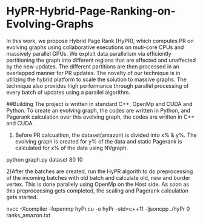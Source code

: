 # HyPR-Hybrid-Page-Ranking-on-Evolving-Graphs
In this work, we propose Hybrid Page Rank (HyPR),
which computes PR on evolving graphs using collaborative
executions on muti-core CPUs and massively parallel GPUs. We
exploit data parallelism via efficiently partitioning the graph
into different regions that are affected and unaffected by the
new updates. The different partitions are then processed in an
overlapped manner for PR updates. The novelty of our technique
is in utilizing the hybrid platform to scale the solution to massive
graphs. The technique also provides high performance through
parallel processing of every batch of updates using a parallel
algorithm.

##Building
The project is written in standard C++, OpenMp and CUDA and Python.
To create an evolving graph, the codes are written in Python, and
Pagerank calculation over this evolving graph, the codes are written
in C++ and CUDA.

1) Before PR calcualtion, the dataset(amazon) is divided into x% 
& y%. The evolving graph is created for y% of the data and static
Pagerank is calculated for x% of the data using NVgraph.

python graph.py dataset 80 10

2)After the batches are created, run the HyPR algorith to do preprocessing
of the incoming batches with old batch and calculate old, new and border vertex.
This is done parallely using OpenMp on the Host side. As soon as this preproceesing
gets completed, the scaling and Pagerank calculation gets started.

nvcc -Xcompiler -fopenmp hyPr.cu -o hyPr -std=c++11 -ljsoncpp
./hyPr 0 ranks_amazon.txt